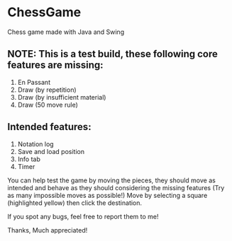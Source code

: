 # ChessGame
Chess game made with Java and Swing

## NOTE: This is a test build, these following core features are missing:
                                                   
1. En Passant
2. Draw (by repetition)
3. Draw (by insufficient material)
4. Draw (50 move rule)

## Intended features:

1. Notation log
2. Save and load position
3. Info tab
4. Timer

You can help test the game by moving the pieces, they should
move as intended and behave as they should considering the
missing features (Try as many impossible moves as possible!)
Move by selecting a square (highlighted yellow) then click
the destination.
                                                
If you spot any bugs, feel free to report them to me!
                                                
Thanks, Much appreciated!
